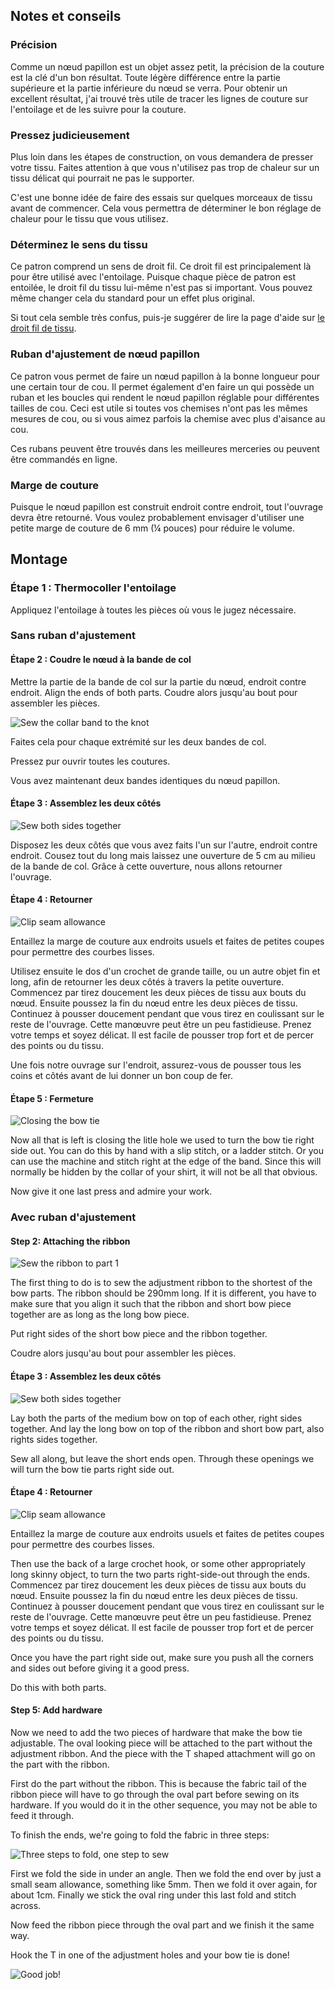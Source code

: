 ## Notes et conseils

### Précision

Comme un nœud papillon est un objet assez petit, la précision de la couture est la clé d'un bon résultat. Toute légère différence entre la partie supérieure et la partie inférieure du nœud se verra. Pour obtenir un excellent résultat, j'ai trouvé très utile de tracer les lignes de couture sur l'entoilage et de les suivre pour la couture.

### Pressez judicieusement

Plus loin dans les étapes de construction, on vous demandera de presser votre tissu. Faites attention à que vous n'utilisez pas trop de chaleur sur un tissu délicat qui pourrait ne pas le supporter.

C'est une bonne idée de faire des essais sur quelques morceaux de tissu avant de commencer. Cela vous permettra de déterminer le bon réglage de chaleur pour le tissu que vous utilisez.

### Déterminez le sens du tissu

Ce patron comprend un sens de droit fil. Ce droit fil est principalement là pour être utilisé avec l'entoilage. Puisque chaque pièce de patron est entoilée, le droit fil du tissu lui-même n'est pas si important. Vous pouvez même changer cela du standard pour un effet plus original.

<Note>

Si tout cela semble très confus, puis-je suggérer de lire la page d'aide 
sur [le droit fil de tissu](/docs/sewing/fabric-grain).

</Note>

### Ruban d'ajustement de nœud papillon

Ce patron vous permet de faire un nœud papillon à la bonne longueur pour une certain tour de cou. Il permet également d'en faire un qui possède un ruban et les boucles qui rendent le nœud papillon réglable pour différentes tailles de cou. Ceci est utile si toutes vos chemises n'ont pas les mêmes mesures de cou, ou si vous aimez parfois la chemise avec plus d'aisance au cou.

Ces rubans peuvent être trouvés dans les meilleures merceries ou peuvent être commandés en ligne.

### Marge de couture

Puisque le nœud papillon est construit endroit contre endroit, tout l'ouvrage devra être retourné. Vous voulez probablement envisager d'utiliser une petite marge de couture de 6 mm (¼ pouces) pour réduire le volume.


## Montage

### Étape 1 : Thermocoller l'entoilage

Appliquez l'entoilage à toutes les pièces où vous le jugez nécessaire.

### Sans ruban d'ajustement

#### Étape 2 : Coudre le nœud à la bande de col

Mettre la partie de la bande de col sur la partie du nœud, endroit contre endroit. Align the ends of both parts. Coudre alors jusqu'au bout pour assembler les pièces.

![Sew the collar band to the knot](step12.png)

Faites cela pour chaque extrémité sur les deux bandes de col.

Pressez pur ouvrir toutes les coutures.

Vous avez maintenant deux bandes identiques du nœud papillon.

#### Étape 3 : Assemblez les deux côtés

![Sew both sides together](step13.png)

Disposez les deux côtés que vous avez faits l'un sur l'autre, endroit contre endroit. Cousez tout du long mais laissez une ouverture de 5 cm au milieu de la bande de col. Grâce à cette ouverture, nous allons retourner l'ouvrage.

#### Étape 4 : Retourner

![Clip seam allowance](step14.png)

Entaillez la marge de couture aux endroits usuels et faites de petites coupes pour permettre des courbes lisses.

Utilisez ensuite le dos d'un crochet de grande taille, ou un autre objet fin et long, afin de retourner les deux côtés à travers la petite ouverture. Commencez par tirez doucement les deux pièces de tissu aux bouts du nœud. Ensuite poussez la fin du nœud entre les deux pièces de tissu. Continuez à pousser doucement pendant que vous tirez en coulissant sur le reste de l'ouvrage. Cette manœuvre peut être un peu fastidieuse. Prenez votre temps et soyez délicat. Il est facile de pousser trop fort et de percer des points ou du tissu.

Une fois notre ouvrage sur l'endroit, assurez-vous de pousser tous les coins et côtés avant de lui donner un bon coup de fer.

#### Étape 5 : Fermeture

![Closing the bow tie](step15.png)

Now all that is left is closing the litle hole we used to turn the bow tie right side out. You can do this by hand with a slip stitch, or a ladder stitch. Or you can use the machine and stitch right at the edge of the band. Since this will normally be hidden by the collar of your shirt, it will not be all that obvious.

Now give it one last press and admire your work.

### Avec ruban d'ajustement

#### Step 2: Attaching the ribbon

![Sew the ribbon to part 1](step22.png)

The first thing to do is to sew the adjustment ribbon to the shortest of the bow parts. The ribbon should be 290mm long. If it is different, you have to make sure that you align it such that the ribbon and short bow piece together are as long as the long bow piece.

Put right sides of the short bow piece and the ribbon together.

Coudre alors jusqu'au bout pour assembler les pièces.

#### Étape 3 : Assemblez les deux côtés

![Sew both sides together](step23.png)

Lay both the parts of the medium bow on top of each other, right sides together. And lay the long bow on top of the ribbon and short bow part, also rights sides together.

Sew all along, but leave the short ends open. Through these openings we will turn the bow tie parts right side out.

#### Étape 4 : Retourner

![Clip seam allowance](step14.png)

Entaillez la marge de couture aux endroits usuels et faites de petites coupes pour permettre des courbes lisses.

Then use the back of a large crochet hook, or some other appropriately long skinny object, to turn the two parts right-side-out through the ends. Commencez par tirez doucement les deux pièces de tissu aux bouts du nœud. Ensuite poussez la fin du nœud entre les deux pièces de tissu. Continuez à pousser doucement pendant que vous tirez en coulissant sur le reste de l'ouvrage. Cette manœuvre peut être un peu fastidieuse. Prenez votre temps et soyez délicat. Il est facile de pousser trop fort et de percer des points ou du tissu.

Once you have the part right side out, make sure you push all the corners and sides out before giving it a good press.

Do this with both parts.

#### Step 5: Add hardware

Now we need to add the two pieces of hardware that make the bow tie adjustable. The oval looking piece will be attached to the part without the adjustment ribbon. And the piece with the T shaped attachment will go on the part with the ribbon.

First do the part without the ribbon. This is because the fabric tail of the ribbon piece will have to go through the oval part before sewing on its hardware. If you would do it in the other sequence, you may not be able to feed it through.

To finish the ends, we're going to fold the fabric in three steps:

![Three steps to fold, one step to sew](step25.png)

First we fold the side in under an angle. Then we fold the end over by just a small seam allowance, something like 5mm. Then we fold it over again, for about 1cm. Finally we stick the oval ring under this last fold and stitch across.

Now feed the ribbon piece through the oval part and we finish it the same way.

Hook the T in one of the adjustment holes and your bow tie is done!

![Good job!](finished.gif)

